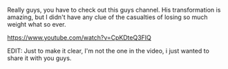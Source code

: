 Really guys, you have to check out this guys channel. His transformation is amazing, but I didn't have any clue of the casualties of losing so much weight what so ever.

https://www.youtube.com/watch?v=CpKDteQ3FIQ

EDIT: Just to make it clear, I'm not the one in the video, i just wanted to share it with you guys.
